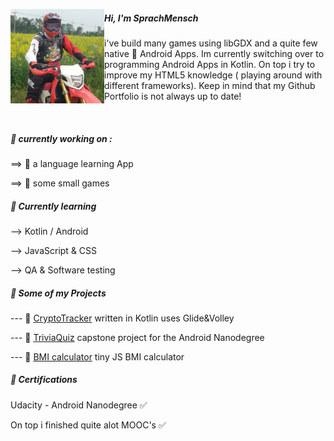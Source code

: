   
 <p align='left'>
  <img width="150" align='left' src="https://raw.githubusercontent.com/Sprachmensch/sprachmensch/master/photo_profile.png?raw=true">
  
##### Hi, I'm SprachMensch

i've build many games using libGDX and a quite few native :iphone: Android Apps. Im currently switching over to programming Android Apps in Kotlin. On top i try to improve my HTML5 knowledge ( playing around with different frameworks). Keep in mind that my Github Portfolio is not always up to date!
</p>

<div><br></div>

##### :wrench: currently working on :

==> :pencil: a language learning App

==> :space_invader: some small games


  
##### 🌱 Currently learning
--> Kotlin / Android
 
--> JavaScript & CSS
  
--> QA & Software testing

 
##### :file_folder: Some of my Projects

--- :floppy_disk: [CryptoTracker](https://github.com/Sprachmensch/Kotlin-CryptoTracker) written in Kotlin uses Glide&Volley
   
--- :floppy_disk: [TriviaQuiz](https://github.com/Sprachmensch/TriviaQuiz) capstone project for the Android Nanodegree 
   
--- :floppy_disk: [BMI calculator](https://github.com/Sprachmensch/JS_BMI) tiny JS BMI calculator

##### :blue_book: Certifications
 Udacity - Android Nanodegree :white_check_mark:
 
 On top i finished quite alot MOOC's :white_check_mark:
 
